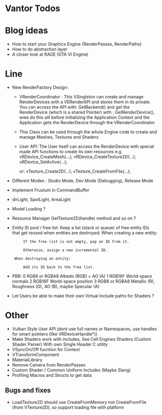 # Vantor Todos

# Blog ideas

- How to start your Graphics Engine (RenderPasses, RenderPaths)
- How to do abstraction layer
- A closer look at RAGE (GTA VI Engine)

# Line

 - New RenderFactory Design:
    - VRenderCoordinator : This VSingleton can create and manage RenderDevices with a VERenderAPI and stores them 
                           in its private. You can access the API with: GetBackend() and get the RenderDevice 
                          (which is a shared Pointer) with :  GetRenderDevice(), wwe do this alll before Initializing
                          the Application Context and the Application gets the RenderDevice through the VRenderCoordinator

    - This Class can be used through the whole Engine code to create and manage Meshes, Textures and Shaders

    - User API:
        The User itself can access the RenderDevice with special made API functions to create its own resources
        e.g.
                        vRDevice_CreateMesh(...);
                        vRDevice_CreateTexture2D(...);
                        vRDevice_SetActive(...);

        or:             vTexture_Create2D(...);
                        vTexture_CreateFromFile(...);



 - Different Modes : Studio Mode, Dev Mode (Debugging), Release Mode
 - Implement Frustum in CommandBuffer
 - dirLight, SpotLight, AreaLight
 - Model Loading ?
 - Resource Manager GetTexture2D(handle) method and so on ?

 - Entity ID pool / free list: Keep a list (stack or queue) of free entity IDs that get reused when entities are destroyed:
        When creating a new entity:

            If the free list is not empty, pop an ID from it.

            Otherwise, assign a new incremental ID.

        When destroying an entity:

            Add its ID back to the free list.
 - PBR:	
    0   RGB8 or RGBA8	Albedo (RGB) + AO (A)
    1	RGB16F	World-space normals
    2	RGB16F	World-space position
    3	RGB8 or RGBA8	Metallic (R), Roughness (G), AO (B), maybe Specular (A)

 - Let Users be able to make their own Virtual Include paths for Shaders ?
 

# Other
- Vulkan Style User API (dont use full names or Namespaces, use handles for smart pointers (like VRDeviceHandle*))
- Make Shaders work with includes, See Cell Engines Shaders (Custom Shader Parser) With own Single Header C utility
- VSyncOn/Off fucntion for Context
- VTransformComponent
- MaterialLibrary
- Remove Camera from RenderPasses
- Custom Shader / Common Uniform Includes (Maybe Slang)
- Profiling Macros and Structs to get data

## Bugs and fixes

 - LoadTexture2D should use CreateFromMemory not CreateFromFile (from VTexture2D), so support loading file with platform